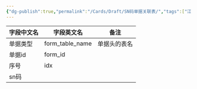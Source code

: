 ```yaml
---
{"dg-publish":true,"permalink":"/Cards/Draft/SN码单据关联表/","tags":["江淮毅昌/蝶创I-MES/MES"]}
---
```



| **字段中文名** | **字段英文名**       | **备注** |
| --------- | --------------- | ------ |
| 单据类型      | form_table_name | 单据头的表名 |
| 单据id      | form_id         |        |
| 序号        | idx             |        |
| sn码       |                 |        |
